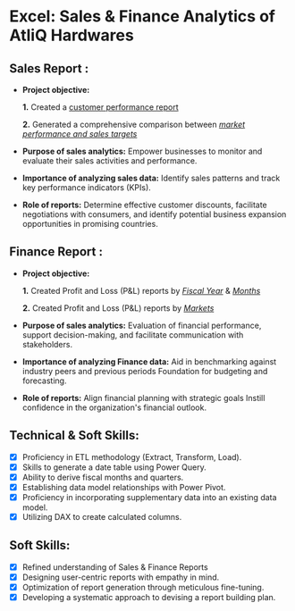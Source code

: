 # Excel: Sales & Finance Analytics of AtliQ Hardwares

## Sales Report :


- **Project objective:** 

    **1.** Created a [customer performance report](https://github.com/AdityaJadhav04/Excel-Sales-Analytics/blob/main/All_Customer_Reports.pdf) 

    **2.** Generated a comprehensive comparison between _[market performance and sales targets](https://github.com/AdityaJadhav04/Excel-Sales-Analytics/blob/main/market_performance_VS_target.pdf)_

- **Purpose of sales analytics:** Empower businesses to monitor and evaluate their sales activities and performance.

- **Importance of analyzing sales data:** Identify sales patterns and track key performance indicators (KPIs).

- **Role of reports:** Determine effective customer discounts, facilitate negotiations with consumers, and identify potential business expansion opportunities in promising countries.


## Finance Report :

- **Project objective:** 

    **1.** Created Profit and Loss (P&L) reports by _[Fiscal Year](https://github.com/AdityaJadhav04/Excel-Sales-and-Finance-Analytics/blob/main/P%26L%20Statement%20By%20Fiscal%20Years.pdf)_ & _[Months](https://github.com/AdityaJadhav04/Excel-Sales-and-Finance-Analytics/blob/main/P%26L%20Statement%20By%20Fiscal%20Months.pdf)_ 

   **2.** Created Profit and Loss (P&L) reports by _[Markets](	https://github.com/AdityaJadhav04/Excel-Sales-and-Finance-Analytics/blob/main/P%26L%20Statement%20By%20Markets.pdf)_

- **Purpose of sales analytics:** Evaluation of financial performance, support decision-making, and facilitate communication with stakeholders.

- **Importance of analyzing Finance data:** Aid in benchmarking against industry peers and previous periods Foundation for budgeting and forecasting.

- **Role of reports:** Align financial planning with strategic goals Instill confidence in the organization's financial outlook.


## Technical & Soft Skills:
- [x]	Proficiency in ETL methodology (Extract, Transform, Load).
- [x]	Skills to generate a date table using Power Query.
- [x]	Ability to derive fiscal months and quarters.
- [x]	Establishing data model relationships with Power Pivot.
- [x]	Proficiency in incorporating supplementary data into an existing data model.
- [x]	Utilizing DAX to create calculated columns.

## Soft Skills:
- [x]	Refined understanding of Sales & Finance Reports
- [x]	Designing user-centric reports with empathy in mind.
- [x]	Optimization of report generation through meticulous fine-tuning.
- [x]	Developing a systematic approach to devising a report building plan.
